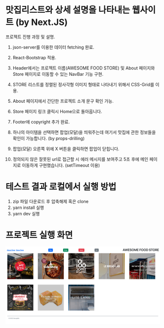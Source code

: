 # 맛집리스트와 상세 설명을 나타내는 웹사이트 (by Next.JS)

프로젝트 진행 과정 및 설명.

1. json-server를 이용한 데이터 fetching 완료.

2. React-Bootstrap 적용.

3. Header에서는 프로젝트 이름(AWESOME FOOD STORE) 및 About 페이지와 Store 페이지로 이동할 수 있는 NavBar 기능 구현.

4. STORE 리스트를 정렬된 정사각형 이미지 형태로 나타내기 위해서 CSS-Grid를 이용.

5. About 페이지에서 간단한 프로젝트 소개 문구 확인 가능.

6. Store 페이지 링크 클릭시 Home으로 돌아옵니다.

7. Footer에 copyright 추가 완료.

8. 하나의 아이템을 선택하면 팝업(모달)을 띄워주는데 여기서 맛집에 관한 정보들을 확인이 가능합니다. (by props-drilling)

9. 팝업(모달) 오른쪽 위에 X 버튼을 클릭하면 팝업이 닫힙니다.

10. 정의되지 않은 잘못된 url로 접근할 시 에러 메시지를 보여주고 5초 후에 메인 페이지로 이동하게 구현했습니다. (setTimeout 이용)

# 테스트 결과 로컬에서 실행 방법

1. zip 파일 다운로드 후 압축해제 혹은 clone
2. yarn install 실행
3. yarn dev 실행

# 프로젝트 실행 화면

<img src="foodstores.png"/>
